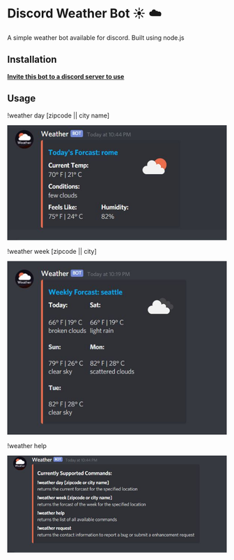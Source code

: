 # Discord Weather Bot :sunny: :cloud:

A simple weather bot available for discord. Built using node.js

## Installation

**[Invite this bot to a discord server to use](https://discordapp.com/oauth2/authorize?client_id=723681982873075782&scope=bot&permissions=3072)**


## Usage

!weather day [zipcode || city name]

![weather day img alt](/images/weather-day.JPG)




!weather week [zipcode || city]


![weather week img alt](/images/weather-week.JPG)


!weather help

![weather help img alt](/images/weather-help.JPG)
